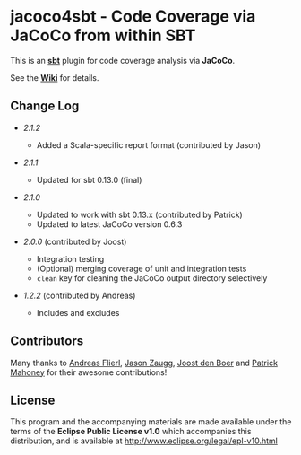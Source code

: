 # jacoco4sbt - Code Coverage via JaCoCo from within SBT

This is an **[sbt](http://scala-sbt.org/)** plugin for code coverage analysis via **JaCoCo**.

See the **[Wiki](https://bitbucket.org/jmhofer/jacoco4sbt/wiki/)** for details.

## Change Log

* *2.1.2*
    * Added a Scala-specific report format (contributed by Jason)

* *2.1.1*

    * Updated for sbt 0.13.0 (final)

* *2.1.0*

    * Updated to work with sbt 0.13.x (contributed by Patrick)
    * Updated to latest JaCoCo version 0.6.3
    
* *2.0.0* (contributed by Joost)

    * Integration testing
    * (Optional) merging coverage of unit and integration tests
    * `clean` key for cleaning the JaCoCo output directory selectively
    
* *1.2.2* (contributed by Andreas)

    * Includes and excludes

## Contributors

Many thanks to
[Andreas Flierl](https://bitbucket.org/asflierl),
[Jason Zaugg](https://bitbucket.org/retronym),
[Joost den Boer](https://bitbucket.org/diversit) and
[Patrick Mahoney](https://bitbucket.org/paddymahoney) for their awesome contributions!

## License

This program and the accompanying materials are made available under the terms of the **Eclipse Public License v1.0** which accompanies this distribution, and is available at http://www.eclipse.org/legal/epl-v10.html
